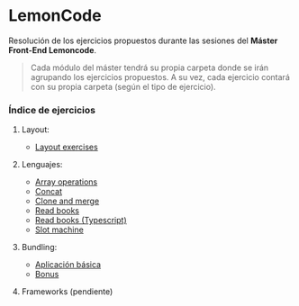 # LemonCode
Resolución de los ejercicios propuestos durante las sesiones del **Máster Front-End Lemoncode**.

> Cada módulo del máster tendrá su propia carpeta donde se irán agrupando los ejercicios propuestos. A su vez, cada ejercicio contará con su propia carpeta (según el tipo de ejercicio).


### Índice de ejercicios

1. Layout:
    
    - [Layout exercises](https://github.com/aaronsglz/lemoncode/tree/master/layout-exercises)

2. Lenguajes:
    - [Array operations](https://github.com/aaronsglz/lemoncode/tree/master/language-exercises/ex1-array-operations)
    - [Concat](https://github.com/aaronsglz/lemoncode/tree/master/language-exercises/ex2-concat)
    - [Clone and merge](https://github.com/aaronsglz/lemoncode/tree/master/language-exercises/ex3-clone-merge)
    - [Read books](https://github.com/aaronsglz/lemoncode/tree/master/language-exercises/ex4-read-books)
    - [Read books (Typescript)](https://github.com/aaronsglz/lemoncode/tree/master/language-exercises/ex4-read-books-ts)
    - [Slot machine](https://github.com/aaronsglz/lemoncode/tree/master/language-exercises/ex5-slot-machine)

3. Bundling:
    - [Aplicación básica](https://github.com/aaronsglz/lemoncode/tree/master/bundling-exercises/basic-app)
    - [Bonus](https://github.com/aaronsglz/lemoncode/tree/master/bundling-exercises/bonus-app)
4. Frameworks (pendiente)